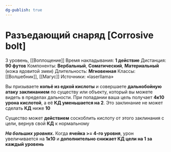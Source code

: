 ```yaml
---
dg-publish: true
---
```

# Разъедающий снаряд [Corrosive bolt]
3 уровень, [[Воплощение]]
Время накладывания: **1 действие**
Дистанция: **90 футов**
Компоненты: **Вербальный**, **Соматический**, **Материальный** (кожа ядовитой змеи)
Длительность: **Мгновенная**
Классы: [[Волшебник]], [[Магус]]
Источники: «laserllama»

Вы призываете **копьё из едкой кислоты** и совершаете **дальнобойную атаку заклинанием** по существу или объекту, который вы можете видеть в пределах дальности. При попадании ваша цель получает **4к10 урона кислотой**, а её **КД уменьшается на 2**. Это заклинание не может сделать **КД** ниже **10**

Существо может **действием** соскоблить кислоту от этого заклинания с цели, вернув свой **КД** к нормальному

**_На больших уровнях._** Когда **ячейка >= 4-го уровня**, урон увеличивается на **1к10** и **дополнительно снижает КД цели на 1 за каждый уровень**